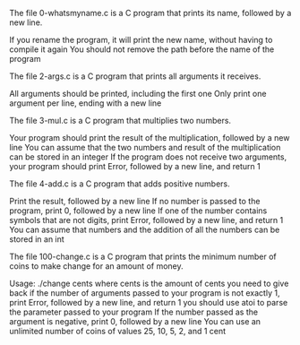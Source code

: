 The file 0-whatsmyname.c is a C program that prints its name, followed by a new line.

If you rename the program, it will print the new name, without having to compile it again
You should not remove the path before the name of the program

The file 2-args.c is a C  program that prints all arguments it receives.

All arguments should be printed, including the first one
Only print one argument per line, ending with a new line

The file 3-mul.c is a C program that multiplies two numbers.

Your program should print the result of the multiplication, followed by a new line
You can assume that the two numbers and result of the multiplication can be stored in an integer
If the program does not receive two arguments, your program should print Error, followed by a new line, and return 1

The file 4-add.c is a C program that adds positive numbers.

Print the result, followed by a new line
If no number is passed to the program, print 0, followed by a new line
If one of the number contains symbols that are not digits, print Error, followed by a new line, and return 1
You can assume that numbers and the addition of all the numbers can be stored in an int
 
The file 100-change.c is a C program that prints the minimum number of coins to make change for an amount of money.

Usage: ./change cents
where cents is the amount of cents you need to give back
if the number of arguments passed to your program is not exactly 1, print Error, followed by a new line, and return 1
you should use atoi to parse the parameter passed to your program
If the number passed as the argument is negative, print 0, followed by a new line
You can use an unlimited number of coins of values 25, 10, 5, 2, and 1 cent

